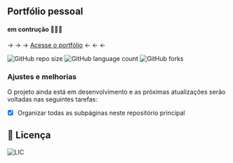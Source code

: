 ## Portfólio pessoal
#### em contrução :hammer::nut_and_bolt::wrench:

 &rarr; &rarr; &rarr; [Acesse o portfólio](https://marcsonaz.github.io/) &larr; &larr; &larr;
<!---Esses são exemplos. Veja https://shields.io para outras pessoas ou para personalizar este conjunto de escudos. Você pode querer incluir dependências, status do projeto e informações de licença aqui--->

![GitHub repo size](https://img.shields.io/github/repo-size/MarcsonAz/marcsonaz.github.io)
![GitHub language count](https://img.shields.io/github/languages/count/MarcsonAz/marcsonaz.github.io)
![GitHub forks](https://img.shields.io/github/forks/MarcsonAz/marcsonaz.github.io)

### Ajustes e melhorias

O projeto ainda está em desenvolvimento e as próximas atualizações serão voltadas nas seguintes tarefas:

- [x] Organizar todas as subpáginas neste repositório principal

## 📝 Licença

![LIC](https://img.shields.io/github/license/MarcsonAz/marcsonaz.github.io)

